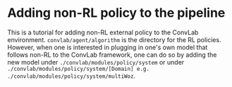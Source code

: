 # Adding non-RL policy to the pipeline

This is a tutorial for adding non-RL external policy to the ConvLab environment. ```convlab/agent/algorithm``` is the directory for the RL policies. However, when one is interested in plugging in one's own model that follows non-RL to the ConvLab framework, one can do so by adding the new model under 
```./convlab/modules/policy/system``` or under ```./convlab/modules/policy/system/[Domain] e.g. ./convlab/modules/policy/system/multiWoz```.

